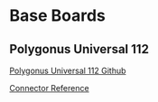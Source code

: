 # Base Boards 

## Polygonus Universal 112

[Polygonus Universal 112 Github](https://github.com/FOME-Tech/Polygonus-Universal-112)

[Connector Reference](../Polygonus-Universal-112/Universal-112-Connectors)
